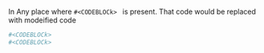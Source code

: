 In Any place where `#<CODEBLOCk> ` is present. That code would be replaced with modeified code

```python
#<CODEBLOCk>
#<CODEBLOCk>
```